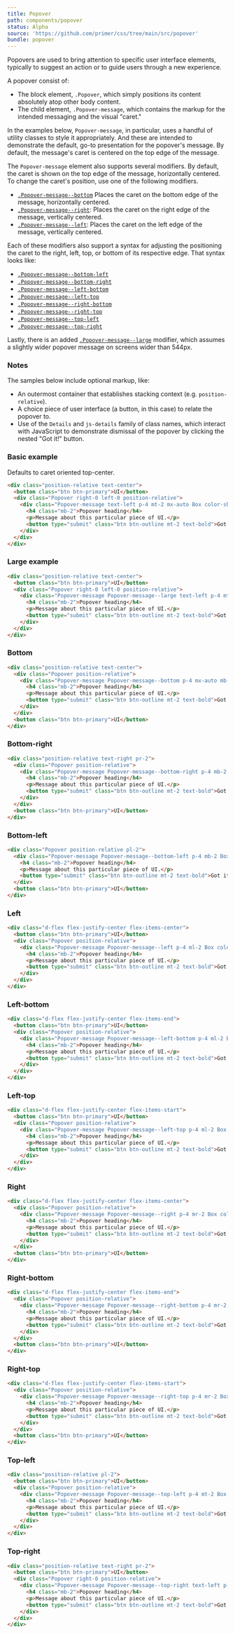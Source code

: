 ```yaml
---
title: Popover
path: components/popover
status: Alpha
source: 'https://github.com/primer/css/tree/main/src/popover'
bundle: popover
---
```



Popovers are used to bring attention to specific user interface elements, typically to suggest an action or to guide users through a new experience.



A popover consist of:

- The block element, `.Popover`, which simply positions its content absolutely atop other body content.
- The child element, `.Popover-message`, which contains the markup for the intended messaging and the visual "caret."

In the examples below, `Popover-message`, in particular, uses a handful of utility classes to style it appropriately. And these are intended to demonstrate the default, go-to presentation for the popover's message. By default, the message's caret is centered on the top edge of the message.

The `Popover-message` element also supports several modifiers. By default, the caret is shown on the top edge of the message, horizontally centered. To change the caret's position, use one of the following modifiers.

- [`.Popover-message--bottom`](#bottom) Places the caret on the bottom edge of the message, horizontally centered.
- [`.Popover-message--right`](#right): Places the caret on the right edge of the message, vertically centered.
- [`.Popover-message--left`](#left): Places the caret on the left edge of the message, vertically centered.

Each of these modifiers also support a syntax for adjusting the positioning the caret to the right, left, top, or bottom of its respective edge. That syntax looks like:

- [`.Popover-message--bottom-left`](#bottom-left)
- [`.Popover-message--bottom-right`](#bottom-right)
- [`.Popover-message--left-bottom`](#left-bottom)
- [`.Popover-message--left-top`](#left-top)
- [`.Popover-message--right-bottom`](#right-bottom)
- [`.Popover-message--right-top`](#right-top)
- [`.Popover-message--top-left`](#top-left)
- [`.Popover-message--top-right`](#top-right)

Lastly, there is an added [`.Popover-message--large`](#large) modifier, which assumes a slightly wider popover message on screens wider than 544px.

### Notes

The samples below include optional markup, like:
- An outermost container that establishes stacking context (e.g. `position-relative`).
- A choice piece of user interface (a button, in this case) to relate the popover to.
- Use of the `Details` and `js-details` family of class names, which interact with JavaScript to demonstrate dismissal of the popover by clicking the nested "Got it!" button.

### Basic example
Defaults to caret oriented top-center.

```html live title="Default (top-center)"
<div class="position-relative text-center">
  <button class="btn btn-primary">UI</button>
  <div class="Popover right-0 left-0 position-relative">
    <div class="Popover-message text-left p-4 mt-2 mx-auto Box color-shadow-large">
      <h4 class="mb-2">Popover heading</h4>
      <p>Message about this particular piece of UI.</p>
      <button type="submit" class="btn btn-outline mt-2 text-bold">Got it!</button>
    </div>
  </div>
</div>
```

### Large example

```html live title="Large"
<div class="position-relative text-center">
  <button class="btn btn-primary">UI</button>
  <div class="Popover right-0 left-0 position-relative">
    <div class="Popover-message Popover-message--large text-left p-4 mt-2 Box color-shadow-large">
      <h4 class="mb-2">Popover heading</h4>
      <p>Message about this particular piece of UI.</p>
      <button type="submit" class="btn btn-outline mt-2 text-bold">Got it!</button>
    </div>
  </div>
</div>
```

### Bottom

```html live title="Bottom"
<div class="position-relative text-center">
  <div class="Popover position-relative">
    <div class="Popover-message Popover-message--bottom p-4 mx-auto mb-2 text-left Box color-shadow-large">
      <h4 class="mb-2">Popover heading</h4>
      <p>Message about this particular piece of UI.</p>
      <button type="submit" class="btn btn-outline mt-2 text-bold">Got it!</button>
    </div>
  </div>
  <button class="btn btn-primary">UI</button>
</div>
```

### Bottom-right

```html live title="Bottom-right"
<div class="position-relative text-right pr-2">
  <div class="Popover position-relative">
    <div class="Popover-message Popover-message--bottom-right p-4 mb-2 text-left Box color-shadow-large">
      <h4 class="mb-2">Popover heading</h4>
      <p>Message about this particular piece of UI.</p>
      <button type="submit" class="btn btn-outline mt-2 text-bold">Got it!</button>
    </div>
  </div>
  <button class="btn btn-primary">UI</button>
</div>
```

### Bottom-left

```html live title="Bottom-left"
<div class="Popover position-relative pl-2">
  <div class="Popover-message Popover-message--bottom-left p-4 mb-2 Box color-shadow-large">
    <h4 class="mb-2">Popover heading</h4>
    <p>Message about this particular piece of UI.</p>
    <button type="submit" class="btn btn-outline mt-2 text-bold">Got it!</button>
  </div>
  <button class="btn btn-primary">UI</button>
</div>
```

### Left

```html live title="Left"
<div class="d-flex flex-justify-center flex-items-center">
  <button class="btn btn-primary">UI</button>
  <div class="Popover position-relative">
    <div class="Popover-message Popover-message--left p-4 ml-2 Box color-shadow-large">
      <h4 class="mb-2">Popover heading</h4>
      <p>Message about this particular piece of UI.</p>
      <button type="submit" class="btn btn-outline mt-2 text-bold">Got it!</button>
    </div>
  </div>
</div>
```

### Left-bottom

```html live title="Left-bottom"
<div class="d-flex flex-justify-center flex-items-end">
  <button class="btn btn-primary">UI</button>
  <div class="Popover position-relative">
    <div class="Popover-message Popover-message--left-bottom p-4 ml-2 Box color-shadow-large">
      <h4 class="mb-2">Popover heading</h4>
      <p>Message about this particular piece of UI.</p>
      <button type="submit" class="btn btn-outline mt-2 text-bold">Got it!</button>
    </div>
  </div>
</div>
```

### Left-top

```html live title="Left-top"
<div class="d-flex flex-justify-center flex-items-start">
  <button class="btn btn-primary">UI</button>
  <div class="Popover position-relative">
    <div class="Popover-message Popover-message--left-top p-4 ml-2 Box color-shadow-large">
      <h4 class="mb-2">Popover heading</h4>
      <p>Message about this particular piece of UI.</p>
      <button type="submit" class="btn btn-outline mt-2 text-bold">Got it!</button>
    </div>
  </div>
</div>
```

### Right

```html live title="Right"
<div class="d-flex flex-justify-center flex-items-center">
  <div class="Popover position-relative">
    <div class="Popover-message Popover-message--right p-4 mr-2 Box color-shadow-large">
      <h4 class="mb-2">Popover heading</h4>
      <p>Message about this particular piece of UI.</p>
      <button type="submit" class="btn btn-outline mt-2 text-bold">Got it!</button>
    </div>
  </div>
  <button class="btn btn-primary">UI</button>
</div>
```

### Right-bottom

```html live title="Right-bottom"
<div class="d-flex flex-justify-center flex-items-end">
  <div class="Popover position-relative">
    <div class="Popover-message Popover-message--right-bottom p-4 mr-2 Box color-shadow-large">
      <h4 class="mb-2">Popover heading</h4>
      <p>Message about this particular piece of UI.</p>
      <button type="submit" class="btn btn-outline mt-2 text-bold">Got it!</button>
    </div>
  </div>
  <button class="btn btn-primary">UI</button>
</div>
```

### Right-top

```html live title="Right-top"
<div class="d-flex flex-justify-center flex-items-start">
  <div class="Popover position-relative">
    <div class="Popover-message Popover-message--right-top p-4 mr-2 Box color-shadow-large">
      <h4 class="mb-2">Popover heading</h4>
      <p>Message about this particular piece of UI.</p>
      <button type="submit" class="btn btn-outline mt-2 text-bold">Got it!</button>
    </div>
  </div>
  <button class="btn btn-primary">UI</button>
</div>
```

### Top-left

```html live title="Top-left"
<div class="position-relative pl-2">
  <button class="btn btn-primary">UI</button>
  <div class="Popover position-relative">
    <div class="Popover-message Popover-message--top-left p-4 mt-2 Box color-shadow-large">
      <h4 class="mb-2">Popover heading</h4>
      <p>Message about this particular piece of UI.</p>
      <button type="submit" class="btn btn-outline mt-2 text-bold">Got it!</button>
    </div>
  </div>
</div>
```

### Top-right

```html live title="Top-right"
<div class="position-relative text-right pr-2">
  <button class="btn btn-primary">UI</button>
  <div class="Popover right-0 position-relative">
    <div class="Popover-message Popover-message--top-right text-left p-4 mt-2 Box color-shadow-large">
      <h4 class="mb-2">Popover heading</h4>
      <p>Message about this particular piece of UI.</p>
      <button type="submit" class="btn btn-outline mt-2 text-bold">Got it!</button>
    </div>
  </div>
</div>
```
